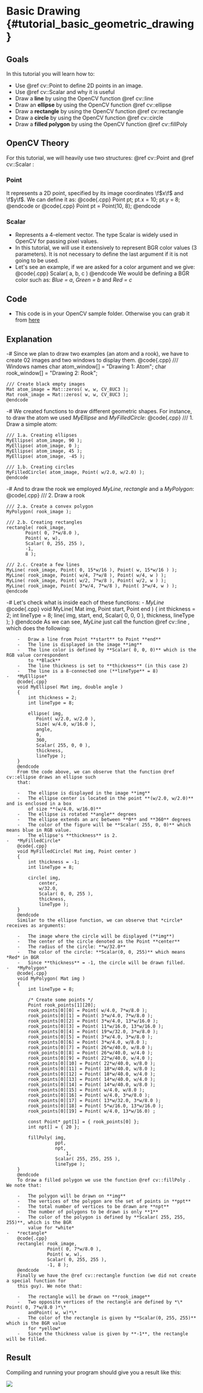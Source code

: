 Basic Drawing {#tutorial_basic_geometric_drawing}
=============

Goals
-----

In this tutorial you will learn how to:

-   Use @ref cv::Point to define 2D points in an image.
-   Use @ref cv::Scalar and why it is useful
-   Draw a **line** by using the OpenCV function @ref cv::line
-   Draw an **ellipse** by using the OpenCV function @ref cv::ellipse
-   Draw a **rectangle** by using the OpenCV function @ref cv::rectangle
-   Draw a **circle** by using the OpenCV function @ref cv::circle
-   Draw a **filled polygon** by using the OpenCV function @ref cv::fillPoly

OpenCV Theory
-------------

For this tutorial, we will heavily use two structures: @ref cv::Point and @ref cv::Scalar :

### Point

It represents a 2D point, specified by its image coordinates \f$x\f$ and \f$y\f$. We can define it as:
@code{.cpp}
Point pt;
pt.x = 10;
pt.y = 8;
@endcode
or
@code{.cpp}
Point pt =  Point(10, 8);
@endcode
### Scalar

-   Represents a 4-element vector. The type Scalar is widely used in OpenCV for passing pixel
    values.
-   In this tutorial, we will use it extensively to represent BGR color values (3 parameters). It is
    not necessary to define the last argument if it is not going to be used.
-   Let's see an example, if we are asked for a color argument and we give:
    @code{.cpp}
    Scalar( a, b, c )
    @endcode
    We would be defining a BGR color such as: *Blue = a*, *Green = b* and *Red = c*

Code
----

-   This code is in your OpenCV sample folder. Otherwise you can grab it from
    [here](https://github.com/Itseez/opencv/tree/master/samples/cpp/tutorial_code/core/Matrix/Drawing_1.cpp)

Explanation
-----------

-#  Since we plan to draw two examples (an atom and a rook), we have to create 02 images and two
    windows to display them.
    @code{.cpp}
    /// Windows names
    char atom_window[] = "Drawing 1: Atom";
    char rook_window[] = "Drawing 2: Rook";

    /// Create black empty images
    Mat atom_image = Mat::zeros( w, w, CV_8UC3 );
    Mat rook_image = Mat::zeros( w, w, CV_8UC3 );
    @endcode
-#  We created functions to draw different geometric shapes. For instance, to draw the atom we used
    *MyEllipse* and *MyFilledCircle*:
    @code{.cpp}
    /// 1. Draw a simple atom:

    /// 1.a. Creating ellipses
    MyEllipse( atom_image, 90 );
    MyEllipse( atom_image, 0 );
    MyEllipse( atom_image, 45 );
    MyEllipse( atom_image, -45 );

    /// 1.b. Creating circles
    MyFilledCircle( atom_image, Point( w/2.0, w/2.0) );
    @endcode
-#  And to draw the rook we employed *MyLine*, *rectangle* and a *MyPolygon*:
    @code{.cpp}
    /// 2. Draw a rook

    /// 2.a. Create a convex polygon
    MyPolygon( rook_image );

    /// 2.b. Creating rectangles
    rectangle( rook_image,
           Point( 0, 7*w/8.0 ),
           Point( w, w),
           Scalar( 0, 255, 255 ),
           -1,
           8 );

    /// 2.c. Create a few lines
    MyLine( rook_image, Point( 0, 15*w/16 ), Point( w, 15*w/16 ) );
    MyLine( rook_image, Point( w/4, 7*w/8 ), Point( w/4, w ) );
    MyLine( rook_image, Point( w/2, 7*w/8 ), Point( w/2, w ) );
    MyLine( rook_image, Point( 3*w/4, 7*w/8 ), Point( 3*w/4, w ) );
    @endcode
-#  Let's check what is inside each of these functions:
    -   *MyLine*
        @code{.cpp}
        void MyLine( Mat img, Point start, Point end )
        {
            int thickness = 2;
            int lineType = 8;
            line( img, start, end,
                  Scalar( 0, 0, 0 ),
                  thickness,
                  lineType );
        }
        @endcode
        As we can see, *MyLine* just call the function @ref cv::line , which does the following:

        -   Draw a line from Point **start** to Point **end**
        -   The line is displayed in the image **img**
        -   The line color is defined by **Scalar( 0, 0, 0)** which is the RGB value correspondent
            to **Black**
        -   The line thickness is set to **thickness** (in this case 2)
        -   The line is a 8-connected one (**lineType** = 8)
    -   *MyEllipse*
        @code{.cpp}
        void MyEllipse( Mat img, double angle )
        {
            int thickness = 2;
            int lineType = 8;

            ellipse( img,
               Point( w/2.0, w/2.0 ),
               Size( w/4.0, w/16.0 ),
               angle,
               0,
               360,
               Scalar( 255, 0, 0 ),
               thickness,
               lineType );
        }
        @endcode
        From the code above, we can observe that the function @ref cv::ellipse draws an ellipse such
        that:

        -   The ellipse is displayed in the image **img**
        -   The ellipse center is located in the point **(w/2.0, w/2.0)** and is enclosed in a box
            of size **(w/4.0, w/16.0)**
        -   The ellipse is rotated **angle** degrees
        -   The ellipse extends an arc between **0** and **360** degrees
        -   The color of the figure will be **Scalar( 255, 0, 0)** which means blue in RGB value.
        -   The ellipse's **thickness** is 2.
    -   *MyFilledCircle*
        @code{.cpp}
        void MyFilledCircle( Mat img, Point center )
        {
            int thickness = -1;
            int lineType = 8;

            circle( img,
                center,
                w/32.0,
                Scalar( 0, 0, 255 ),
                thickness,
                lineType );
        }
        @endcode
        Similar to the ellipse function, we can observe that *circle* receives as arguments:

        -   The image where the circle will be displayed (**img**)
        -   The center of the circle denoted as the Point **center**
        -   The radius of the circle: **w/32.0**
        -   The color of the circle: **Scalar(0, 0, 255)** which means *Red* in BGR
        -   Since **thickness** = -1, the circle will be drawn filled.
    -   *MyPolygon*
        @code{.cpp}
        void MyPolygon( Mat img )
        {
            int lineType = 8;

            /* Create some points */
            Point rook_points[1][20];
            rook_points[0][0] = Point( w/4.0, 7*w/8.0 );
            rook_points[0][1] = Point( 3*w/4.0, 7*w/8.0 );
            rook_points[0][2] = Point( 3*w/4.0, 13*w/16.0 );
            rook_points[0][3] = Point( 11*w/16.0, 13*w/16.0 );
            rook_points[0][4] = Point( 19*w/32.0, 3*w/8.0 );
            rook_points[0][5] = Point( 3*w/4.0, 3*w/8.0 );
            rook_points[0][6] = Point( 3*w/4.0, w/8.0 );
            rook_points[0][7] = Point( 26*w/40.0, w/8.0 );
            rook_points[0][8] = Point( 26*w/40.0, w/4.0 );
            rook_points[0][9] = Point( 22*w/40.0, w/4.0 );
            rook_points[0][10] = Point( 22*w/40.0, w/8.0 );
            rook_points[0][11] = Point( 18*w/40.0, w/8.0 );
            rook_points[0][12] = Point( 18*w/40.0, w/4.0 );
            rook_points[0][13] = Point( 14*w/40.0, w/4.0 );
            rook_points[0][14] = Point( 14*w/40.0, w/8.0 );
            rook_points[0][15] = Point( w/4.0, w/8.0 );
            rook_points[0][16] = Point( w/4.0, 3*w/8.0 );
            rook_points[0][17] = Point( 13*w/32.0, 3*w/8.0 );
            rook_points[0][18] = Point( 5*w/16.0, 13*w/16.0 );
            rook_points[0][19] = Point( w/4.0, 13*w/16.0) ;

            const Point* ppt[1] = { rook_points[0] };
            int npt[] = { 20 };

            fillPoly( img,
                      ppt,
                      npt,
                          1,
                      Scalar( 255, 255, 255 ),
                      lineType );
        }
        @endcode
        To draw a filled polygon we use the function @ref cv::fillPoly . We note that:

        -   The polygon will be drawn on **img**
        -   The vertices of the polygon are the set of points in **ppt**
        -   The total number of vertices to be drawn are **npt**
        -   The number of polygons to be drawn is only **1**
        -   The color of the polygon is defined by **Scalar( 255, 255, 255)**, which is the BGR
            value for *white*
    -   *rectangle*
        @code{.cpp}
        rectangle( rook_image,
                   Point( 0, 7*w/8.0 ),
                   Point( w, w),
                   Scalar( 0, 255, 255 ),
                   -1, 8 );
        @endcode
        Finally we have the @ref cv::rectangle function (we did not create a special function for
        this guy). We note that:

        -   The rectangle will be drawn on **rook_image**
        -   Two opposite vertices of the rectangle are defined by *\* Point( 0, 7*w/8.0 )*\*
            andPoint( w, w)*\*
        -   The color of the rectangle is given by **Scalar(0, 255, 255)** which is the BGR value
            for *yellow*
        -   Since the thickness value is given by **-1**, the rectangle will be filled.

Result
------

Compiling and running your program should give you a result like this:

![](images/Drawing_1_Tutorial_Result_0.png)

